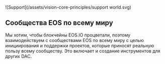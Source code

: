![Support](/assets/vision-core-principles/support world.svg)

Сообщества EOS по всему миру
---

Мы хотим, чтобы блокчейны EOS.IO процветали, поэтому взаимодействуем с сообществами EOS по всему миру с целью инициирования и поддержки проектов, которые приносят реальную пользу всему сообществу. Это включает и создание инструментов для других DAC.
